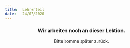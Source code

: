 ```yaml
---
title:  Lehrerteil
date:   24/07/2020
---
```


### <center>Wir arbeiten noch an dieser Lektion.</center>
<center>Bitte komme später zurück.</center>
